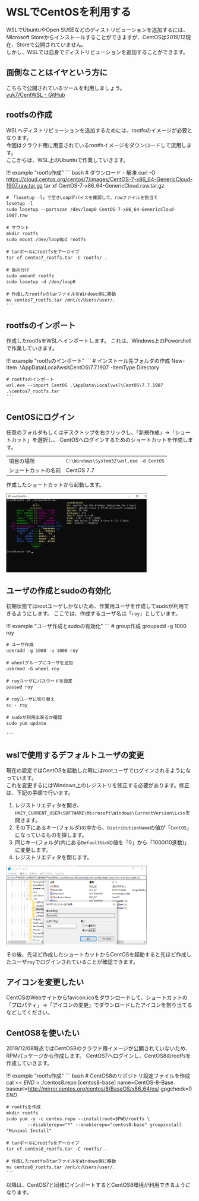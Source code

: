 # WSLでCentOSを利用する
WSLでUbuntuやOpen SUSEなどのディストリビューションを追加するには、Microsoft Storeからインストールすることができますが、CentOSは2019/12現在、Storeで公開されていません。  
しかし、WSLでは自身でディストリビューションを追加することができます。

## 面倒なことはイヤという方に
こちらで公開されているツールを利用しましょう。  
[yuk7/CentWSL - GitHub](https://github.com/yuk7/CentWSL)

## rootfsの作成
WSLへディストリビューションを追加するためには、rootfsのイメージが必要となります。  
今回はクラウド用に用意されているrootfsイメージをダウンロードして流用します。  
ここからは、WSL上のUbuntuで作業していきます。

!!! example "rootfs作成"
	``` bash
	# ダウンロード・解凍
	curl -O https://cloud.centos.org/centos/7/images/CentOS-7-x86_64-GenericCloud-1907.raw.tar.gz
	tar xf CentOS-7-x86_64-GenericCloud.raw.tar.gz

	# 「losetup -l」で空きLoopデバイスを確認して、rawファイルを割当て
	losetup -l
	sudo losetup --partscan /dev/loop0 CentOS-7-x86_64-GenericCloud-1907.raw
	
	# マウント
	mkdir rootfs
	sudo mount /dev/loop0p1 rootfs

	# tarボールにrootfsをアーカイブ
	tar cf centos7_rootfs.tar -C rootfs/ .

	# 後片付け
	sudo umount rootfs
	sudo losetup -d /dev/loop0

	# 作成したrootfsのtarファイルをWindows側に移動
	mv centos7_rootfs.tar /mnt/c/Users/user/.
	```

## rootfsのインポート
作成したrootfsをWSLへインポートします。
これは、Windows上のPowershellで作業していきます。

!!! example "rootfsのインポート"
	```
	# インストール先フォルダの作成
	New-Item .\AppData\Local\wsl\CentOS\7.7.1907 -ItemType Directory

	# rootfsのインポート
	wsl.exe --import CentOS .\AppData\Local\wsl\CentOS\7.7.1907 .\centos7_rootfs.tar
	```

## CentOSにログイン
任意のフォルダもしくはデスクトップを右クリックし、「新規作成」→「ショートカット」を選択し、
CentOSへログインするためのショートカットを作成します。  

|                      |                                         |
| -------------------- | --------------------------------------- |
| 項目の場所           | `C:\Windows\System32\wsl.exe -d CentOS` |
| ショートカットの名前 | CentOS 7.7                              |

作成したショートカットから起動します。

<a href="/imgs/windows_wsl_centos.png" data-lightbox="windows_wsl_centos"><img src="/imgs/windows_wsl_centos.png" width=75% /></a>  

## ユーザの作成とsudoの有効化
初期状態ではrootユーザしかないため、作業用ユーザを作成してsudoが利用できるようにします。
ここでは、作成するユーザ名は「`roy`」としています。


!!! example "ユーザ作成とsudoの有効化"
	```
	# group作成
	groupadd -g 1000 roy

	# ユーザ作成
	useradd -g 1000 -u 1000 roy

	# wheelグループにユーザを追加
	usermod -G wheel roy

	# royユーザにパスワードを設定
	passwd roy

	# royユーザに切り替え
	su - roy

	# sudoが利用出来るか確認
	sudo yum update

	```

## wslで使用するデフォルトユーザの変更
現在の設定ではCentOSを起動した時にはrootユーザでログインされるようになっています。  
これを変更するにはWindows上のレジストリを修正する必要があります。修正は、下記の手順で行います。  

1. レジストリエディタを開き、`HKEY_CURRENT_USER\SOFTWARE\Microsoft\Windows\CurrentVersion\Lxss`を開きます。
1. その下にあるキー(フォルダ)の中から、`DistributionName`の値が「`CentOS`」になっているものを探します。
1. 同じキー(フォルダ)内にある`DefaultUid`の値を「0」から「1000(10進数)」に変更します。
1. レジストリエディタを閉じます。

<a href="/imgs/windows_wsl_centos_registry.png" data-lightbox="windows_wsl_centos_registry"><img src="/imgs/windows_wsl_centos_registry.png" width=75% /></a>  

その後、先ほど作成したショートカットからCentOSを起動すると先ほど作成したユーザ`roy`でログインされていることが確認できます。

## アイコンを変更したい  
CentOSのWebサイトからfavicon.icoをダウンロードして、ショートカットの「プロパティ」→「アイコンの変更」でダウンロードしたアイコンを割り当てるなどしてください。

## CentOS8を使いたい
2019/12/08時点ではCentOS8のクラウド用イメージが公開されていないため、RPMパッケージから作成します。
CentOS7へログインし、CentOS8のrootfsを作成していきます。

!!! example "rootfs作成"
	``` bash
	# CentOS8のリポジトリ設定ファイルを作成
	cat << _END_ > ./centos8.repo
	[centos8-base]
	name=CentOS-8-Base
	baseurl=http://mirror.centos.org/centos/8/BaseOS/x86_64/os/
	gpgcheck=0
	_END_

	# rootfsを作成
	mkdir rootfs
	sudo yum -y -c centos.repo --installroot=$PWD/rootfs \
	        --disablerepo="*" --enablerepo="centos8-base" groupinstall "Minimal Install"

	# tarボールにrootfsをアーカイブ
	tar cf centos8_rootfs.tar -C rootfs/ .

	# 作成したrootfsのtarファイルをWindows側に移動
	mv centos8_rootfs.tar /mnt/c/Users/user/.
	```

以降は、CentOS7と同様にインポートするとCentOS8環境が利用できるようになります。
